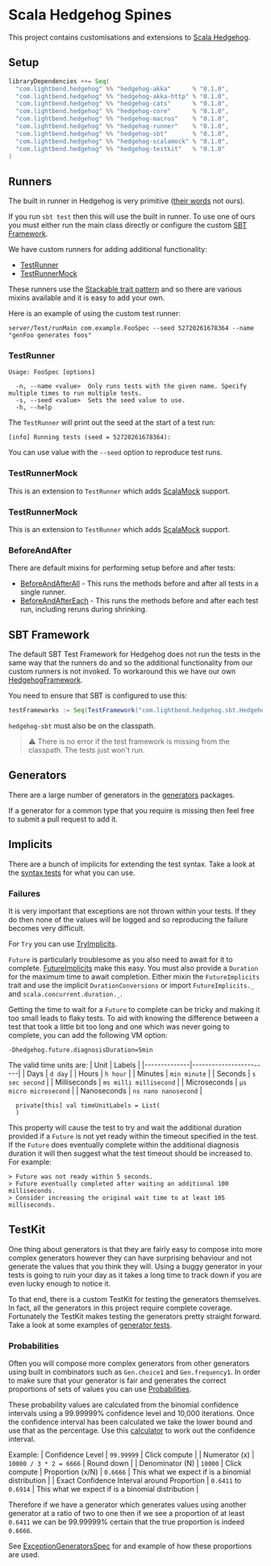 # Scala Hedgehog Spines

This project contains customisations and extensions to [Scala Hedgehog][].

## Setup

```sbt
libraryDependencies ++= Seq(
  "com.lightbend.hedgehog" %% "hedgehog-akka"      % "0.1.0",
  "com.lightbend.hedgehog" %% "hedgehog-akka-http" % "0.1.0",
  "com.lightbend.hedgehog" %% "hedgehog-cats"      % "0.1.0",
  "com.lightbend.hedgehog" %% "hedgehog-core"      % "0.1.0",
  "com.lightbend.hedgehog" %% "hedgehog-macros"    % "0.1.0",
  "com.lightbend.hedgehog" %% "hedgehog-runner"    % "0.1.0",
  "com.lightbend.hedgehog" %% "hedgehog-sbt"       % "0.1.0",
  "com.lightbend.hedgehog" %% "hedgehog-scalamock" % "0.1.0",
  "com.lightbend.hedgehog" %% "hedgehog-testkit"   % "0.1.0"
)
```

## Runners

The built in runner in Hedgehog is very primitive ([their words] not ours).

If you run `sbt test` then this will use the built in runner. To use one of ours you must either run
the main class directly or configure the custom [SBT Framework][].

We have custom runners for adding additional functionality:
- [TestRunner][]
- [TestRunnerMock][]

These runners use the [Stackable trait pattern][] and so there are various mixins available and it
is easy to add your own.

Here is an example of using the custom test runner:
```sbtshell
server/Test/runMain com.example.FooSpec --seed 52720261678364 --name "genFoo generates foos"
```

### TestRunner

```text
Usage: FooSpec [options]

  -n, --name <value>  Only runs tests with the given name. Specify multiple times to run multiple tests.
  -s, --seed <value>  Sets the seed value to use.
  -h, --help
```

The `TestRunner` will print out the seed at the start of a test run:
```sbtshell
[info] Running tests (seed = 52720261678364):
```

You can use value with the `--seed` option to reproduce test runs.

### TestRunnerMock

This is an extension to `TestRunner` which adds [ScalaMock][] support.

### TestRunnerMock

This is an extension to `TestRunner` which adds [ScalaMock][] support.

### BeforeAndAfter

There are default mixins for performing setup before and after
tests:
- [BeforeAndAfterAll][] - This runs the methods before and after all tests in a single runner.
- [BeforeAndAfterEach][] - This runs the methods before and after each test run, including reruns
  during shrinking.

## SBT Framework

The default SBT Test Framework for Hedgehog does not run the tests in the same way that the runners
do and so the additional functionality from our custom runners is not invoked. To workaround this we
have our own [HedgehogFramework][].

You need to ensure that SBT is configured to use this:
```sbt
testFrameworks := Seq(TestFramework("com.lightbend.hedgehog.sbt.HedgehogFramework"))
```

`hedgehog-sbt` must also be on the classpath.

> ⚠️ There is no error if the test framework is missing from the classpath. The tests just won't run.

## Generators

There are a large number of generators in the [generators][] packages.

If a generator for a common type that you require is missing then feel free to submit a pull request
to add it.

## Implicits

There are a bunch of implicits for extending the test syntax. Take a look at the [syntax tests][]
for what you can use.

### Failures

It is very important that exceptions are not thrown within your tests. If they do then none of the
values will be logged and so reproducing the failure becomes very difficult.

For `Try` you can use [TryImplicits][].

`Future` is particularly troublesome as you also need to await for it to complete.
[FutureImplicits][] make this easy. You must also provide a `Duration` for the maximum time to await
completion. Either mixin the `FutureImplicits` trait and use the implicit `DurationConversions` or
import `FutureImplicits._` and `scala.concurrent.duration._`.

Getting the time to wait for a `Future` to complete can be tricky and making it too small leads to
flaky tests. To aid with knowing the difference between a test that took a little bit too long and
one which was never going to complete, you can add the following VM option:
```text
-Dhedgehog.future.diagnosisDuration=5min
```

The valid time units are:
| Unit         | Labels                 |
|--------------|------------------------|
| Days         | `d day`                |
| Hours        | `h hour`               |
| Minutes      | `min minute`           |
| Seconds      | `s sec second`         |
| Milliseconds | `ms milli millisecond` |
| Microseconds | `µs micro microsecond` |
| Nanoseconds  | `ns nano nanosecond`   |

```text
  private[this] val timeUnitLabels = List(
  )
```

This property will cause the test to try and wait the additional duration provided if a `Future` is
not yet ready within the timeout specified in the test. If the `Future` does eventually complete
within the additional diagnosis duration it will then suggest what the test timeout should be
increased to. For example:
```text
> Future was not ready within 5 seconds.
> Future eventually completed after waiting an additional 100 milliseconds.
> Consider increasing the original wait time to at least 105 milliseconds.
```

## TestKit

One thing about generators is that they are fairly easy to compose into more complex generators
however they can have surprising behaviour and not generate the values that you think they will.
Using a buggy generator in your tests is going to ruin your day as it takes a long time to track
down if you are even lucky enough to notice it.

To that end, there is a custom TestKit for testing the generators themselves. In fact, all the
generators in this project require complete coverage. Fortunately the TestKit makes testing the
generators pretty straight forward. Take a look at some examples of [generator tests][].

### Probabilities

Often you will compose more complex generators from other generators using built in combinators such
as `Gen.choice1` and `Gen.frequency1`. In order to make sure that your generator is fair and
generates the correct proportions of sets of values you can use [Probabilities][].

These probability values are calculated from the binomial confidence intervals using a 99.99999%
confidence level and 10,000 iterations. Once the confidence interval has been calculated we take the
lower bound and use that as the percentage. Use this [calculator][] to work out the confidence
interval.

Example:
| Confidence Level | `99.99999` | Click compute |
| Numerator (x) | `10000 / 3 * 2 = 6666` | Round down |
| Denominator (N) | `10000` | Click compute
| Proportion (x/N) | `0.6666` | This what we expect if is a binomial distribution |
| Exact Confidence Interval around Proportion | `0.6411` to `0.6914` | This what we expect if is a
binomial distribution |

Therefore if we have a generator which generates values using another generator at a ratio of two to
one then if we see a proportion of at least `0.6411` we can be 99.99999% certain that the true
proportion is indeed `0.6666`.

See [ExceptionGeneratorsSpec][] for and example of how these proportions are used.

[beforeandafterall]: runner/src/main/scala/com/lightbend/hedgehog/runner/BeforeAndAfterAll.scala
[beforeandaftereach]: runner/src/main/scala/com/lightbend/hedgehog/runner/BeforeAndAfterEach.scala
[exceptiongeneratorsspec]: tests/src/test/scala/com/lightbend/hedgehog/generators/ExceptionGeneratorsSpec.scala
[futureimplicits]: core/src/main/scala/com/lightbend/hedgehog/implicits/FutureImplicits.scala
[calculator]: https://statpages.info/confint.html
[generators]: core/src/main/scala/com/lightbend/hedgehog/generators
[generator tests]: tests/src/test/scala/com/lightbend/hedgehog/generators/CharGeneratorsSpec.scala
[hedgehogframework]: sbt/src/main/scala/com/lightbend/hedgehog/sbt/HedgehogFramework.scala 
[probabilities]: testkit/src/main/scala/com/lightbend/hedgehog/testkit/Probabilities.scala
[sbt framework]: #sbt-framework
[scala hedgehog]: https://github.com/hedgehogqa/scala-hedgehog
[scalamock]: https://scalamock.org/
[stackable trait pattern]: https://www.artima.com/scalazine/articles/stackable_trait_pattern.html
[syntax tests]: tests/src/test/scala/com/lightbend/hedgehog/implicits
[test framework argument]: https://www.scala-sbt.org/1.x/docs/Testing.html#Test+Framework+Arguments
[testrunner]: runner/src/main/scala/com/lightbend/hedgehog/runner/TestRunner.scala
[testrunnermock]: scalamock/src/main/scala/com/lightbend/hedgehog/scalamock/TestRunnerMock.scala
[tryimplicits]: core/src/main/scala/com/lightbend/hedgehog/implicits/TryImplicits.scala
[their words]: https://github.com/hedgehogqa/scala-hedgehog#sbt-testing
